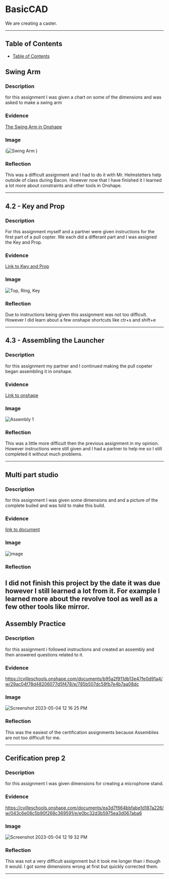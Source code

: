 # BasicCAD

We are creating a caster.

---
## Table of Contents
* [Table of Contents](#Table-of-Contents)
## Swing Arm

### Description

for this assignment I was given a chart on some of the dimensions and was asked to make a swing arm

### Evidence
[The Swing Arm in Onshape](https://cvilleschools.onshape.com/documents/a9d714a54bf7e763301912e2/w/e7d0a16cdcb7d3f9fbc721c5/e/260464a46e3e2a39f160d54c)

### Image

(![Swing Arm](https://user-images.githubusercontent.com/112979288/197861006-f9a3461a-16de-4ed8-9d21-b384d45cd361.png)
)


### Reflection

This was a difficult assignment and I had to do it with Mr. Helmstetters help outside of class during Bacon. However now that I have finished it I learned a lot more about constraints and other tools in Onshape.

---


## 4.2 - Key and Prop

### Description

For this assignment myself and a partner were given instructions for the first part of a pull copter. We each did a differant part and I was assigned the Key and Prop.

### Evidence
[Link to Kwy and Prop](https://cvilleschools.onshape.com/documents/bd3f10473aa802e4af0fed82/w/d9dee58c918d601d562a8ab8/e/731f8ca6dd3fa6c384d11641)
### Image

![Top, Ring, Key](https://user-images.githubusercontent.com/112979288/197862662-be0ad785-4de2-45f8-b259-607d3ee8881e.png)

### Reflection

Due to instructions being given this assignment was not too difficult. However I did learn about a few onshape shortcuts like ctr+s and shift+e

---


## 4.3 - Assembling the Launcher

### Description

for this assignment my partner and I continued making the pull copeter began assembling it in onshape. 

### Evidence
[Link to onshape](https://cvilleschools.onshape.com/documents/bd3f10473aa802e4af0fed82/w/d9dee58c918d601d562a8ab8/e/20ad8208736ea4a75e3c30ff)
### Image

![Assembly 1](https://user-images.githubusercontent.com/112979288/197863935-3eea53dd-884c-4b8c-9407-9535857d37e6.png)

### Reflection
This was a little more difficult then the previous assignment in my opinion. However instructions were still given and I had a partner to help me so I still completed it without much problems.

---


## Multi part studio

### Description
for this assignment I was given some dimensions and and a picture of the complete builed and was told to make this build.

### Evidence
[link to document](https://cvilleschools.onshape.com/documents/d44133502557ad5d14cf2c51/w/c03f90d2cb20fa85a2514266/e/3d01c8e445044a2d7628679a)
### Image
![image](https://user-images.githubusercontent.com/112979288/197881381-daa2392d-a8fc-4f08-aa23-eb66158adc65.png)

### Reflection
I did not finish this project by the date it was due however I still learned a lot from it. For example I learned more about the revolve tool as well as a few other tools like mirror.
---


## Assembly Practice

### Description
for this assignment i followed instructions and created an assembly and then answered questions related to it.
### Evidence
https://cvilleschools.onshape.com/documents/b95a2f911db13e47fe0d91a4/w/29ac04f78d48206077d5f478/e/785b507dc58fb7e4b7aa08dc
### Image
![Screenshot 2023-05-04 12 16 25 PM](https://user-images.githubusercontent.com/112979288/236263480-41e1114d-d947-4ab3-8399-e69d44e1c417.png)

### Reflection
This was the easiest of the certification assignments because Assemblies are not too difficult for me.

---


## Cerification prep 2

### Description
for this assignment I was given dimensions for creating a microphone stand.
### Evidence
https://cvilleschools.onshape.com/documents/ea3d7f664bbfabe1d187a226/w/043c6e08c5b90f268c369591/e/e0bc32d3b5975ea3d067aba6
### Image
![Screenshot 2023-05-04 12 19 32 PM](https://user-images.githubusercontent.com/112979288/236264234-4a70d03c-2472-4a80-b10f-9addb824b86f.png)

### Reflection
This was not a very difficult assignment but it took me longer than i though it would. I got some dimensions wrong at first but quickly corrected them.

---
